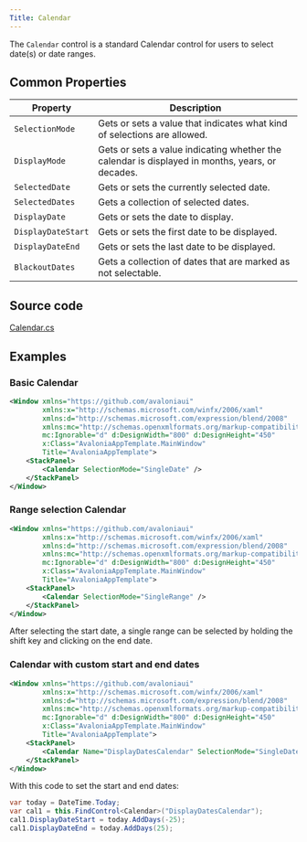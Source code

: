 ```yaml
---
Title: Calendar
---
```

The `Calendar` control is a standard Calendar control for users to select date(s) or date ranges.

## Common Properties

|Property|Description|
|--------|-----------|
|`SelectionMode`|Gets or sets a value that indicates what kind of selections are allowed.|
|`DisplayMode`|Gets or sets a value indicating whether the calendar is displayed in months, years, or decades.|
|`SelectedDate`|Gets or sets the currently selected date.|
|`SelectedDates`|Gets a collection of selected dates.|
|`DisplayDate`|Gets or sets the date to display.|
|`DisplayDateStart`|Gets or sets the first date to be displayed.|
|`DisplayDateEnd`|Gets or sets the last date to be displayed.|
|`BlackoutDates`|Gets a collection of dates that are marked as not selectable.|

## Source code
[Calendar.cs](https://github.com/AvaloniaUI/Avalonia/blob/master/src/Avalonia.Controls/Calendar/Calendar.cs)

## Examples

### Basic Calendar

```xml
<Window xmlns="https://github.com/avaloniaui"
        xmlns:x="http://schemas.microsoft.com/winfx/2006/xaml"
        xmlns:d="http://schemas.microsoft.com/expression/blend/2008"
        xmlns:mc="http://schemas.openxmlformats.org/markup-compatibility/2006"
        mc:Ignorable="d" d:DesignWidth="800" d:DesignHeight="450"
        x:Class="AvaloniaAppTemplate.MainWindow"
        Title="AvaloniaAppTemplate">
	<StackPanel>
		<Calendar SelectionMode="SingleDate" />
	</StackPanel>
</Window>
```

### Range selection Calendar

```xml
<Window xmlns="https://github.com/avaloniaui"
        xmlns:x="http://schemas.microsoft.com/winfx/2006/xaml"
        xmlns:d="http://schemas.microsoft.com/expression/blend/2008"
        xmlns:mc="http://schemas.openxmlformats.org/markup-compatibility/2006"
        mc:Ignorable="d" d:DesignWidth="800" d:DesignHeight="450"
        x:Class="AvaloniaAppTemplate.MainWindow"
        Title="AvaloniaAppTemplate">
	<StackPanel>
		<Calendar SelectionMode="SingleRange" />
	</StackPanel>
</Window>
```

After selecting the start date, a single range can be selected by holding the shift key and clicking on the end date.

### Calendar with custom start and end dates

```xml
<Window xmlns="https://github.com/avaloniaui"
        xmlns:x="http://schemas.microsoft.com/winfx/2006/xaml"
        xmlns:d="http://schemas.microsoft.com/expression/blend/2008"
        xmlns:mc="http://schemas.openxmlformats.org/markup-compatibility/2006"
        mc:Ignorable="d" d:DesignWidth="800" d:DesignHeight="450"
        x:Class="AvaloniaAppTemplate.MainWindow"
        Title="AvaloniaAppTemplate">
	<StackPanel>
		<Calendar Name="DisplayDatesCalendar" SelectionMode="SingleDate"/>
	</StackPanel>
</Window>
```

With this code to set the start and end dates:

```cs
var today = DateTime.Today; 
var cal1 = this.FindControl<Calendar>("DisplayDatesCalendar");
cal1.DisplayDateStart = today.AddDays(-25);
cal1.DisplayDateEnd = today.AddDays(25);
```


